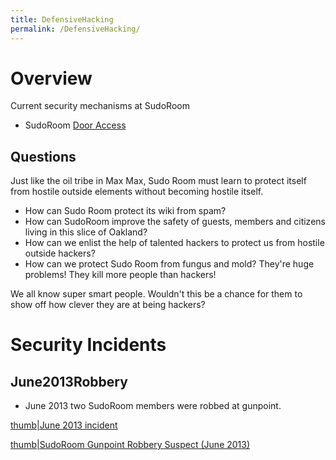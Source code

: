 ```yaml
---
title: DefensiveHacking
permalink: /DefensiveHacking/
---
```


Overview
========

Current security mechanisms at SudoRoom

-   SudoRoom [Door Access](/Door_Access "wikilink")

Questions
---------

Just like the oil tribe in Max Max, Sudo Room must learn to protect itself from hostile outside elements without becoming hostile itself.

-   How can Sudo Room protect its wiki from spam?
-   How can SudoRoom improve the safety of guests, members and citizens living in this slice of Oakland?
-   How can we enlist the help of talented hackers to protect us from hostile outside hackers?
-   How can we protect Sudo Room from fungus and mold? They're huge problems! They kill more people than hackers!

We all know super smart people. Wouldn't this be a chance for them to show off how clever they are at being hackers?

Security Incidents
==================

June2013Robbery
---------------

-   June 2013 two SudoRoom members were robbed at gunpoint.

[thumb|June 2013 incident](/File:SudoRoom_Gunpoint_Robbery_Suspect.jpg "wikilink")

[thumb|SudoRoom Gunpoint Robbery Suspect (June 2013)](/File:SudoRoom_Gunpoint_Robbery_Suspect.PNG "wikilink")